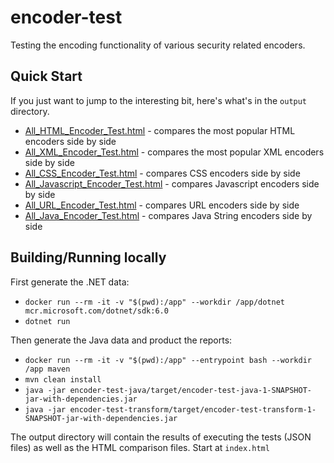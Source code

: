 # encoder-test
Testing the encoding functionality of various security related encoders.

## Quick Start
If you just want to jump to the interesting bit, here's what's in the `output` directory.
* [All_HTML_Encoder_Test.html](http://htmlpreview.github.io/?https://github.com/dledmonds/encoder-test/blob/master/output/All_HTML_Encoder_Test.html) - compares the most popular HTML encoders side by side
* [All_XML_Encoder_Test.html](http://htmlpreview.github.io/?https://github.com/dledmonds/encoder-test/blob/master/output/All_XML_Encoder_Test.html) - compares the most popular XML encoders side by side
* [All_CSS_Encoder_Test.html](http://htmlpreview.github.io/?https://github.com/dledmonds/encoder-test/blob/master/output/All_CSS_Encoder_Test.html) - compares CSS encoders side by side
* [All_Javascript_Encoder_Test.html](http://htmlpreview.github.io/?https://github.com/dledmonds/encoder-test/blob/master/output/All_Javascript_Encoder_Test.html) - compares Javascript encoders side by side
* [All_URL_Encoder_Test.html](http://htmlpreview.github.io/?https://github.com/dledmonds/encoder-test/blob/master/output/All_URL_Encoder_Test.html) - compares URL encoders side by side
* [All_Java_Encoder_Test.html](http://htmlpreview.github.io/?https://github.com/dledmonds/encoder-test/blob/master/output/All_Java_Encoder_Test.html) - compares Java String encoders side by side

## Building/Running locally

First generate the .NET data:
* `docker run --rm -it -v "$(pwd):/app" --workdir /app/dotnet mcr.microsoft.com/dotnet/sdk:6.0`
* `dotnet run`

Then generate the Java data and product the reports:
* `docker run --rm -it -v "$(pwd):/app" --entrypoint bash --workdir /app maven`
* `mvn clean install`
* `java -jar encoder-test-java/target/encoder-test-java-1-SNAPSHOT-jar-with-dependencies.jar`
* `java -jar encoder-test-transform/target/encoder-test-transform-1-SNAPSHOT-jar-with-dependencies.jar`

The output directory will contain the results of executing the tests (JSON files) as well as the HTML comparison files. Start at `index.html`

